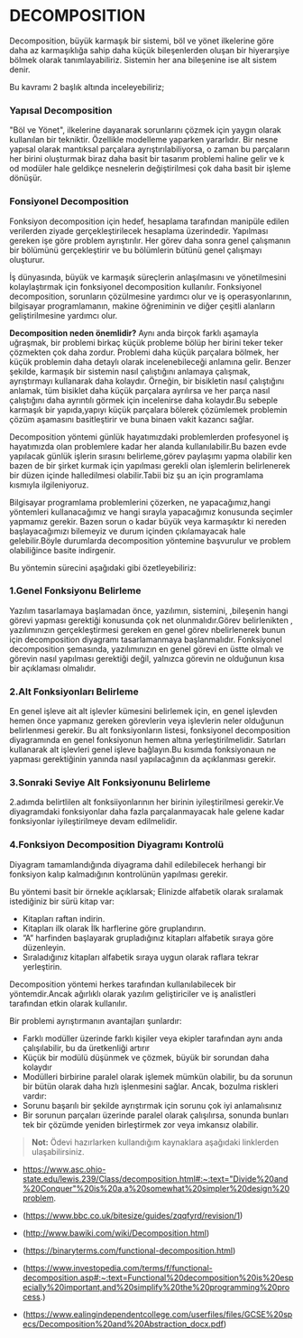 # DECOMPOSITION

Decomposition, büyük karmaşık bir sistemi, böl ve yönet ilkelerine göre daha az karmaşıklığa sahip daha küçük bileşenlerden oluşan bir hiyerarşiye bölmek olarak tanımlayabiliriz. Sistemin her ana bileşenine ise  alt sistem denir.

Bu kavramı 2 başlık altında inceleyebiliriz;

### Yapısal Decomposition
"Böl ve Yönet", ilkelerine dayanarak sorunlarını çözmek için yaygın olarak kullanılan bir tekniktir. Özellikle modelleme yaparken  yararlıdır. Bir nesne yapısal olarak mantıksal parçalara ayrıştırılabiliyorsa, o zaman bu parçaların her birini oluşturmak biraz daha basit bir tasarım problemi haline gelir ve k od modüler hale geldikçe nesnelerin değiştirilmesi çok daha basit bir işleme dönüşür.

### Fonsiyonel Decomposition
Fonksiyon decomposition için hedef, hesaplama tarafından manipüle edilen verilerden ziyade gerçekleştirilecek hesaplama üzerindedir. Yapılması gereken işe göre problem ayrıştırılır. Her görev daha sonra genel çalışmanın bir bölümünü gerçekleştirir ve bu bölümlerin bütünü genel çalışmayı oluşturur.

İş dünyasında, büyük ve karmaşık süreçlerin anlaşılmasını ve yönetilmesini kolaylaştırmak için fonksiyonel decomposition kullanılır. Fonksiyonel decomposition, sorunların çözülmesine yardımcı olur ve iş operasyonlarının, bilgisayar programlamanın, makine öğreniminin ve diğer çeşitli alanların geliştirilmesine yardımcı olur.

**Decomposition neden önemlidir?**
Aynı anda birçok farklı aşamayla uğraşmak, bir problemi birkaç küçük probleme bölüp her birini teker teker çözmekten çok daha zordur. Problemi daha küçük parçalara bölmek, her küçük problemin daha detaylı olarak incelenebileceği anlamına gelir. Benzer şekilde, karmaşık bir sistemin nasıl çalıştığını anlamaya çalışmak, ayrıştırmayı kullanarak daha kolaydır. Örneğin, bir bisikletin nasıl çalıştığını anlamak, tüm bisiklet daha küçük parçalara ayrılırsa ve her parça nasıl çalıştığını daha ayrıntılı görmek için incelenirse daha kolaydır.Bu sebeple karmaşık bir yapıda,yapıyı küçük parçalara bölerek çözümlemek problemin çözüm aşamasını basitleştirir ve buna binaen vakit kazancı sağlar.

Decomposition yöntemi günlük hayatımızdaki problemlerden profesyonel iş hayatımızda olan problemlere kadar her alanda kullanılabilir.Bu bazen evde yapılacak günlük işlerin sırasını belirleme,görev paylaşımı yapma olabilir ken bazen de  bir şirket kurmak için yapılması gerekli olan işlemlerin belirlenerek bir düzen içinde halledilmesi olabilir.Tabii biz şu an için programlama kısmıyla ilgileniyoruz.
 
Bilgisayar programlama problemlerini çözerken, ne yapacağımız,hangi yöntemleri kullanacağımız ve hangi sırayla yapacağımız konusunda seçimler yapmamız gerekir. Bazen sorun o kadar büyük veya karmaşıktır ki nereden başlayacağımızı bilemeyiz ve durum içinden çıkılamayacak hale gelebilir.Böyle durumlarda decomposition yöntemine başvurulur ve problem olabiliğince basite indirgenir.

Bu yöntemin sürecini aşağıdaki gibi özetleyebiliriz:
### 1.Genel Fonksiyonu Belirleme
Yazılım tasarlamaya başlamadan önce, yazılımın, sistemini, ,bileşenin hangi görevi yapması gerektiği konusunda çok net olunmalıdır.Görev belirlenikten , yazılımınızın gerçekleştirmesi gereken en genel görev nbelirlenerek bunun için decomposition diyagramı tasarlamanmaya başlanmalıdır. 
Fonksiyonel  decomposition şemasında, yazılımınızın en genel görevi en üstte olmalı ve görevin nasıl yapılması gerektiği değil, yalnızca görevin ne olduğunun kısa bir açıklaması olmalıdır.

### 2.Alt Fonksiyonları Belirleme
En genel işleve ait  alt işlevler kümesini belirlemek için, en genel işlevden hemen önce yapmanız gereken görevlerin veya işlevlerin neler olduğunun belirlenmesi gerekir. Bu alt fonksiyonların listesi, fonksiyonel decomposition diyagramında en genel fonksiyonun hemen altına yerleştirilmelidir. Satırları kullanarak alt işlevleri genel işleve bağlayın.Bu kısımda fonksiyonaun ne yapması gerektiğinin yanında nasıl yapılacağının da açıklanması gerekir.

### 3.Sonraki Seviye Alt Fonksiyonunu Belirleme
2.adımda belirtlilen alt fonksiiyonlarının her birinin iyileştirilmesi gerekir.Ve diyagramdaki fonksiyonlar daha fazla parçalanmayacak hale gelene kadar fonksiyonlar iyileştirilmeye devam edilmelidir.

### 4.Fonksiyon Decomposition Diyagramı Kontrolü 
Diyagram tamamlandığında diyagrama dahil edilebilecek herhangi bir fonksiyon kalıp kalmadığının kontrolünün yapılması gerekir.

Bu yöntemi basit bir örnekle açıklarsak;
Elinizde alfabetik olarak sıralamak istediğiniz bir sürü kitap var:
+ Kitapları raftan indirin.
+ Kitapları ilk olarak İlk harflerine göre gruplandırın.
+ ”A” harfinden başlayarak grupladığınız kitapları alfabetik sıraya göre düzenleyin.
+ Sıraladığınız kitapları alfabetik sıraya uygun olarak raflara tekrar yerleştirin.

Decomposition yöntemi herkes tarafından kullanılabilecek bir yöntemdir.Ancak ağırlıklı olarak yazılım geliştiriciler ve iş analistleri tarafından etkin olarak kullanılır.

Bir problemi ayrıştırmanın avantajları şunlardır: 
 + Farklı modüller üzerinde farklı kişiler veya ekipler tarafından aynı anda çalışılabilir, bu da üretkenliği artırır
 + Küçük bir modülü düşünmek ve çözmek, büyük bir sorundan daha kolaydır
 + Modülleri birbirine paralel olarak işlemek mümkün olabilir, bu da sorunun bir bütün olarak daha hızlı işlenmesini sağlar. 
Ancak, bozulma riskleri vardır:
 + Sorunu başarılı bir şekilde ayrıştırmak için sorunu çok iyi anlamalısınız 
 + Bir sorunun parçaları üzerinde paralel olarak çalışılırsa, sonunda bunları tek bir çözümde yeniden birleştirmek zor veya imkansız olabilir.

>**Not:** Ödevi hazırlarken kullandığım kaynaklara aşağıdaki linklerden ulaşabilirsiniz.

+ https://www.asc.ohio-state.edu/lewis.239/Class/decomposition.html#:~:text="Divide%20and%20Conquer"%20is%20a,a%20somewhat%20simpler%20design%20problem.

+ (https://www.bbc.co.uk/bitesize/guides/zqqfyrd/revision/1)

+ (http://www.bawiki.com/wiki/Decomposition.html)

+ (https://binaryterms.com/functional-decomposition.html)

+ (https://www.investopedia.com/terms/f/functional-decomposition.asp#:~:text=Functional%20decomposition%20is%20especially%20important,and%20simplify%20the%20programming%20process.)

+ (https://www.ealingindependentcollege.com/userfiles/files/GCSE%20specs/Decomposition%20and%20Abstraction_docx.pdf)
